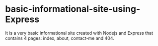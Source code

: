 # basic-informational-site-using-Express
It is a very basic informational site created with Nodejs and Express that contains 4 pages: index, about, contact-me and 404.
